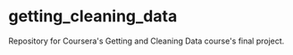 # getting_cleaning_data
Repository for Coursera's Getting and Cleaning Data course's final project.
